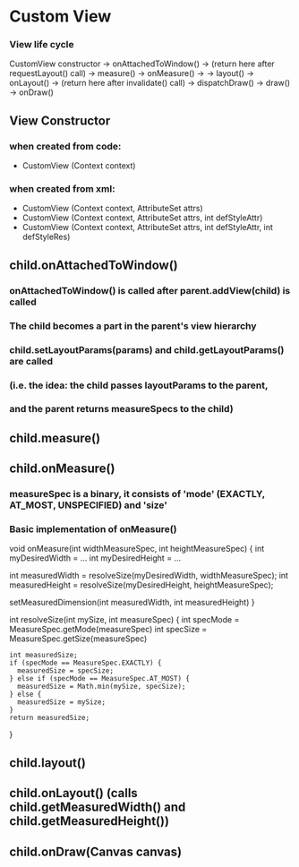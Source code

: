 # Custom View

### View life cycle 
CustomView constructor -> onAttachedToWindow() -> 
    (return here after requestLayout() call)
-> measure() -> onMeasure() -> 
-> layout() -> onLayout() -> 
    (return here after invalidate() call)
-> dispatchDraw() -> draw() -> onDraw()



## View Constructor
### when created from code:
- CustomView (Context context)
### when created from xml:
- CustomView (Context context, AttributeSet attrs)
- CustomView (Context context, AttributeSet attrs, int defStyleAttr)
- CustomView (Context context, AttributeSet attrs, int defStyleAttr, int defStyleRes)



## child.onAttachedToWindow()
### onAttachedToWindow() is called after parent.addView(child) is called
### The child becomes a part in the parent's view hierarchy
### child.setLayoutParams(params) and child.getLayoutParams() are called
### (i.e. the idea: the child passes layoutParams to the parent, 
### and the parent returns measureSpecs to the child)



## child.measure()
## child.onMeasure()
### measureSpec is a binary, it consists of 'mode' (EXACTLY, AT_MOST, UNSPECIFIED) and 'size'

### Basic implementation of onMeasure()
void onMeasure(int widthMeasureSpec, int heightMeasureSpec) {
  int myDesiredWidth = ...
  int myDesiredHeight = ...

  int measuredWidth = resolveSize(myDesiredWidth, widthMeasureSpec);
  int measuredHeight = resolveSize(myDesiredHeight, heightMeasureSpec);

  setMeasuredDimension(int measuredWidth, int measuredHeight)
}

int resolveSize(int mySize, int measureSpec) {
    int specMode = MeasureSpec.getMode(measureSpec)
    int specSize = MeasureSpec.getSize(measureSpec)

    int measuredSize;
    if (specMode == MeasureSpec.EXACTLY) {
      measuredSize = specSize;
    } else if (specMode == MeasureSpec.AT_MOST) {
      measuredSize = Math.min(mySize, specSize);
    } else {
      measuredSize = mySize;
    }
    return measuredSize;
}






## child.layout() 
## child.onLayout() (calls child.getMeasuredWidth() and child.getMeasuredHeight())



## child.onDraw(Canvas canvas)

